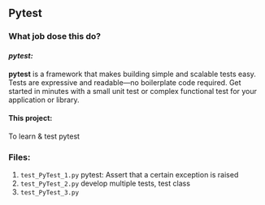 ## Pytest

### What job dose this do?

#### *pytest:*
**pytest** is a framework that makes building simple and scalable tests easy. 
Tests are expressive and readable—no boilerplate code required. Get started in minutes with a small unit test or complex functional test for your application or library.

#### This project:
To learn & test pytest 

### Files:

1. `test_PyTest_1.py` pytest: Assert that a certain exception is raised
1. `test_PyTest_2.py` develop multiple tests, test class
1. `test_PyTest_3.py` 